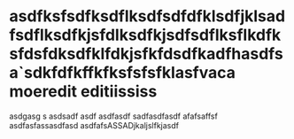 asdfksfsdfksdflksdfsdfdfklsdfjklsadfsdflksdfkjsfdlksdfkjsdfsdflksflkdfksfdsfdksdfklfdkjsfkfdsdfkadfhasdfsa`sdkfdfkffkfksfsfsfklasfvaca
moeredit
editiississ
=====
asdgasg s
asdsadf
asdf
asdfasdf
sadfasdfasdf
afafsaffsf
asdfasfassasdfasd
asdfafsASSADjkaljslfkjasdf
